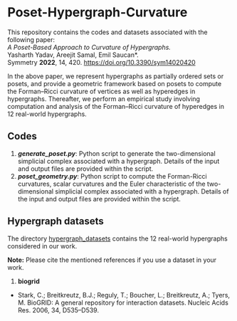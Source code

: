 # Poset-Hypergraph-Curvature
 
This repository contains the codes and datasets associated with the following paper:<br>
<i>A Poset-Based Approach to Curvature of Hypergraphs.</i><br>
Yasharth Yadav, Areejit Samal, Emil Saucan*.<br>
Symmetry **2022**, 14, 420. https://doi.org/10.3390/sym14020420<br>

In the above paper, we represent hypergraphs as partially ordered sets or posets, and provide a geometric framework based on posets to compute the Forman–Ricci curvature of vertices as well as hyperedges in hypergraphs. Thereafter, we perform an empirical study involving computation and analysis of the Forman–Ricci curvature of hyperedges in 12 real-world hypergraphs.

## Codes

1. **_generate_poset.py_**: Python script to generate the two-dimensional simplicial complex associated with a hypergraph. Details of the input and output files are provided within the script. 
2. **_poset_geometry.py_**: Python script to compute the Forman-Ricci curvatures, scalar curvatures and the Euler characteristic of the two-dimensional simplicial complex associated with a hypergraph. Details of the input and output files are provided within the script. 

## Hypergraph datasets

The directory [hypergraph_datasets]() contains the 12 real-world hypergraphs considered in our work. 

**Note:** Please cite the mentioned references if you use a dataset in your work.

1. **biogrid** <br>
* Stark, C.; Breitkreutz, B.J.; Reguly, T.; Boucher, L.; Breitkreutz, A.; Tyers, M. BioGRID: A general repository for interaction datasets.
Nucleic Acids Res. 2006, 34, D535–D539.
